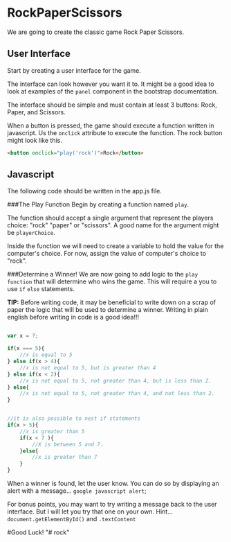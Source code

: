 RockPaperScissors
=================
We are going to create the classic game Rock Paper Scissors.

User Interface
--------------
Start by creating a user interface for the game.  

The interface can look however you want it to. It might be a good idea
to look at examples of the `panel` component in the bootstrap documentation.

The interface should be simple and must contain at least 3 buttons: Rock, Paper, and Scissors.

When a button is pressed, the game should execute a function written in javascript.
Us the `onclick` attribute to execute the function. The rock button might look like this.
```html
<button onclick="play('rock')">Rock</button>
```

Javascript
-----------
The following code should be written in the app.js file.

###The Play Function
Begin by creating a function named `play`.

The function should accept a single argument that represent the players choice: "rock" "paper" or "scissors".
A good name for the argument might be `playerChoice`.

Inside the function we will need to create a variable to hold the value for the computer's choice.
For now, assign the value of computer's choice to "rock".

###Determine a Winner!
We are now going to add logic to the `play function` that will determine who wins the game. 
This will require a you to use `if` `else` statements.

 **TIP:** Before writing code, it may be beneficial to write down on a scrap of paper the logic that will be used 
 to determine a winner. Writing in plain english before writing in code is a good idea!!!

```javascript

var x = ?;

if(x === 5){
	//x is equal to 5
} else if(x > 4){
	//x is not equal to 5, but is greater than 4
} else if(x < 2){
	//x is not equal to 5, not greater than 4, but is less than 2.
} else{
	//x is not equal to 5, not greater than 4, and not less than 2.
}


//it is also possible to nest if statements
if(x > 5){
	//x is greater than 5
	if(x < 7 ){
		//X is between 5 and 7.
	}else{
		//x is greater than 7
	}
}
```

When a winner is found, let the user know. You can do so by displaying an alert with a message...
`google javascript alert`;

For bonus points, you may want to try writing a message back to the user interface. But I will let you
try that one on your own. Hint... `document.getElementById()` and `.textContent`


#Good Luck! 
"# rock" 
